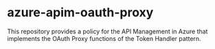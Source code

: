 # azure-apim-oauth-proxy
This repository provides a policy for the API Management in Azure that implements the OAuth Proxy functions of the Token Handler pattern. 
